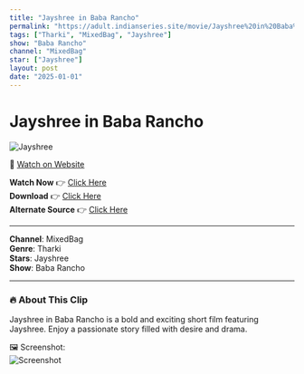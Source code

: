 ```yaml
---
title: "Jayshree in Baba Rancho"
permalink: "https://adult.indianseries.site/movie/Jayshree%20in%20Baba%20Rancho"
tags: ["Tharki", "MixedBag", "Jayshree"]
show: "Baba Rancho"
channel: "MixedBag"
star: ["Jayshree"]
layout: post
date: "2025-01-01"
---
```


# Jayshree in Baba Rancho

![Jayshree](https://shorts.desisins.com/wp-content/uploads/2023/11/Jay-Shree-In-Baba-Rancho-CinePrime-DesiSins.com_.jpg)

🔗 [Watch on Website](https://adult.indianseries.site/movie/Jayshree%20in%20Baba%20Rancho)

**Watch Now** 👉 [Click Here](https://adult.indianseries.site/movie/Jayshree%20in%20Baba%20Rancho)  
**Download** 👉 [Click Here](https://adult.indianseries.site/movie/Jayshree%20in%20Baba%20Rancho)  
**Alternate Source** 👉 [Click Here](https://adult.indianseries.site/movie/Jayshree%20in%20Baba%20Rancho)

---

**Channel**: MixedBag  
**Genre**: Tharki  
**Stars**: Jayshree  
**Show**: Baba Rancho

---

### 🔥 About This Clip

Jayshree in Baba Rancho is a bold and exciting short film featuring Jayshree. Enjoy a passionate story filled with desire and drama.
 
🖼️ Screenshot:  
![Screenshot](https://shorts.desisins.com/wp-content/uploads/2023/11/Jay-Shree-In-Baba-Rancho-CinePrime-DesiSins.com_.jpg)
